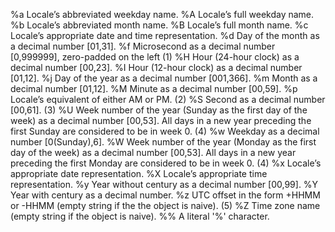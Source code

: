%a  Locale’s abbreviated weekday name.
%A  Locale’s full weekday name.
%b  Locale’s abbreviated month name.
%B  Locale’s full month name.
%c  Locale’s appropriate date and time representation.
%d  Day of the month as a decimal number [01,31].
%f  Microsecond as a decimal number [0,999999], zero-padded on the left (1)
%H  Hour (24-hour clock) as a decimal number [00,23].
%I  Hour (12-hour clock) as a decimal number [01,12].
%j  Day of the year as a decimal number [001,366].
%m  Month as a decimal number [01,12].
%M  Minute as a decimal number [00,59].
%p  Locale’s equivalent of either AM or PM. (2)
%S  Second as a decimal number [00,61]. (3)
%U  Week number of the year (Sunday as the first day of the week) as a decimal number [00,53]. All days in a new year preceding the first Sunday are considered to be in week 0.    (4)
%w  Weekday as a decimal number [0(Sunday),6].
%W  Week number of the year (Monday as the first day of the week) as a decimal number [00,53]. All days in a new year preceding the first Monday are considered to be in week 0.    (4)
%x  Locale’s appropriate date representation.
%X  Locale’s appropriate time representation.
%y  Year without century as a decimal number [00,99].
%Y  Year with century as a decimal number.
%z  UTC offset in the form +HHMM or -HHMM (empty string if the the object is naive).    (5)
%Z  Time zone name (empty string if the object is naive).
%%  A literal '%' character.
